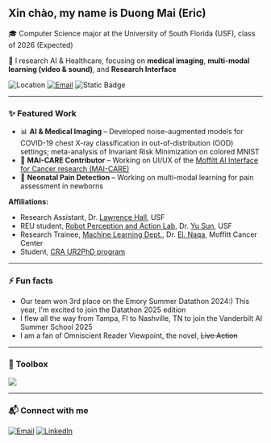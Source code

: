 ## Xin chào, my name is Duong Mai (Eric)  
🎓 Computer Science major at the University of South Florida (USF), class of 2026 (Expected)

🔬 I research AI & Healthcare, focusing on **medical imaging**, **multi-modal learning (video & sound)**, and **Research Interface**

![Location](https://img.shields.io/badge/Location-Tampa%2C%20FL-green)
[![Email](https://img.shields.io/badge/Email-mai247@usf.edu-cfa5b0?style=flat&logo=gmail&logoColor=ffffff)](mailto:mai247@usf.edu)
![Static Badge](https://img.shields.io/badge/Currently-Looking%20for%20PhD-green?style=social)


---

### ✨ Featured Work

- 📊 **AI & Medical Imaging** – Developed noise-augmented models for COVID-19 chest X-ray classification in out-of-distribution (OOD) settings; meta-analysis of Invariant Risk Minimization on colored MNIST
- 🩻 **MAI-CARE Contributor** – Working on UI/UX of the [Moffitt AI Interface for Cancer research (MAI-CARE)](https://pubmed.ncbi.nlm.nih.gov/36716497/)
- 🌱 **Neonatal Pain Detection** – Working on multi-modal learning for pain assessment in newborns

**Affiliations:** 
- Research Assistant, Dr. [Lawrence Hall](https://scholar.google.com/citations?user=AKHplAUAAAAJ&hl=en), USF
- REU student, [Robot Perception and Action Lab](https://rpal.cse.usf.edu/project_neonatal_pain/), Dr. [Yu Sun](https://cse.usf.edu/~yusun/), USF
- Research Trainee, [Machine Learning Dept.](https://lab.moffitt.org/elnaqa/), Dr. [El. Naqa](https://scholar.google.com/citations?user=9Vdfc2sAAAAJ&hl=en), Moffitt Cancer Center
- Student, [CRA UR2PhD program](https://cra.org/ur2phd/for-undergraduate-students/)

---

### ⚡ Fun facts
- Our team won 3rd place on the Emory Summer Datathon 2024:) This year, I'm excited to join the Datathon 2025 edition
- I flew all the way from Tampa, Fl to Nashville, TN to join the Vanderbilt AI Summer School 2025
- I am a fan of Omniscient Reader Viewpoint, the novel, ~~Live Action~~

---

### 🧰 Toolbox
<img src="https://skillicons.dev/icons?i=python,pytorch,git,github,docker,linux,vscode,md&theme=light&perline=8" />

---

### 📬 Connect with me
[![Email](https://img.shields.io/badge/Email-mai247@usf.edu-cfa5b0?style=flat&logo=gmail&logoColor=ffffff)](mailto:mai247@usf.edu)
[![LinkedIn](https://img.shields.io/badge/LinkedIn-Profile-cfa5b0?style=flat&logo=linkedin&logoColor=ffffff)](https://www.linkedin.com/in/duongmai127/)


<!--
**ElyssaMcMaster/ElyssaMcMaster** is a ✨ _special_ ✨ repository because its `README.md` (this file) appears on your GitHub profile.
!!!
Here are some ideas to get you started:

- 🔭 I’m currently working on ...
- 🌱 I’m currently learning ...
- 👯 I’m looking to collaborate on ...
- 🤔 I’m looking for help with ...
- 💬 Ask me about ...
- 📫 How to reach me: ...
- 😄 Pronouns: ...
- ⚡ Fun fact: ...
-->
